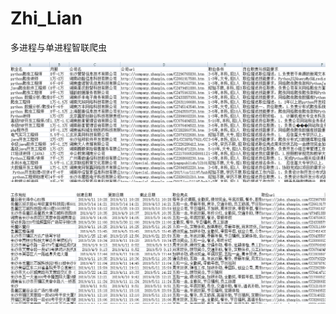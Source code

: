 # Zhi_Lian
多进程与单进程智联爬虫

![iamge](https://github.com/FrankYang3110/img-folder/blob/master/zhi_lian1.png)

![image](https://github.com/FrankYang3110/img-folder/blob/master/zhi_lian2.png)
